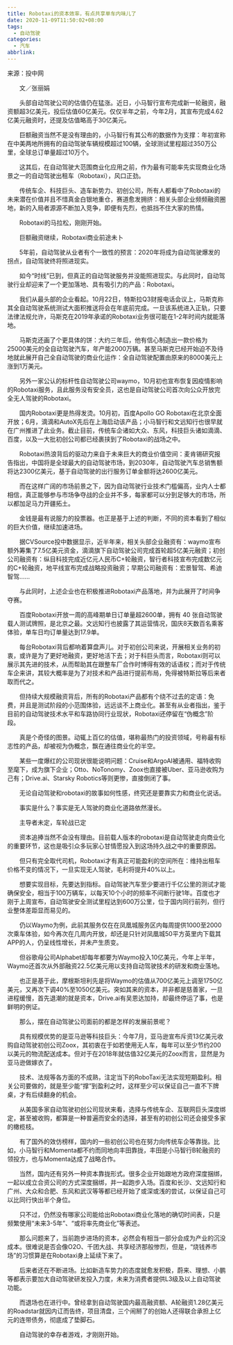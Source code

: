 ```yaml
---
title: Robotaxi的资本效率，有点共享单车内味儿了
date: 2020-11-09T11:50:02+08:00
tags:
  - 自动驾驶
categories:
  - 汽车
abbrlink:
---
```


来源：投中网

　　文／张丽娟

　　头部自动驾驶公司的估值仍在猛涨。近日，小马智行宣布完成新一轮融资，融资额超3亿美元，投后估值60亿美元。仅仅半年之前，今年2月，其宣布完成4.62亿美元融资时，还提及估值略高于30亿美元。

　　巨额融资当然不是没有理由的，小马智行有其公布的数据作为支撑：年初宣称在中美两地所拥有的自动驾驶车辆规模超过100辆，全球测试里程超过350万公里，全球总订单量超过10万个。

　　这其后，在自动驾驶大范围商业化应用之前，作为最有可能率先实现商业化场景之一的自动驾驶出租车（Robotaxi），风口正劲。

　　传统车企、科技巨头、造车新势力、初创公司，所有人都看中了Robotaxi的未来潜在价值并且不惜真金白银地重仓，赛道愈发拥挤：相关头部企业频频融资圈地，新的入局者源源不断加入竞争，即便有先烈，也抵挡不住大家的热情。

　　Robotaxi的马拉松，刚刚开始。

　　巨额融资继续，Robotaxi商业前途未卜

　　5年前，自动驾驶从业者有个一致性的预言：2020年将成为自动驾驶爆发的拐点，自动驾驶终将照进现实。

　　如今“时线”已到，但真正的自动驾驶服务并没能照进现实。与此同时，自动驾驶行业却迎来了一个更加落地、具有吸引力的产品：Robotaxi。

　　我们从最头部的企业看起。10月22日，特斯拉Q3财报电话会议上，马斯克称其全自动驾驶系统测试大面积推送将会在年底前完成。一旦该系统进入正轨，只要法律法规允许，马斯克在2019年承诺的Robotaxi业务很可能在1-2年时间内就能落地。

　　马斯克还画了个更具体的饼：大约三年后，他有信心制造出一款价格为25000美元的全自动驾驶汽车，年产能2000万辆。甚至马斯克已经开始迫不及待地就此展开自己全自动驾驶的商业化运作：全自动驾驶配置由原来的8000美元上涨到1万美元。

　　另外一家公认的标杆性自动驾驶公司waymo，10月初也宣布恢复因疫情影响的Robotaxi服务，且此服务没有安全员，这也是自动驾驶公司首次向公众开放完全无人驾驶的Robotaxi。

　　国内Robotaxi更是热得发烫。10月初，百度Apollo GO Robotaxi在北京全面开放；6月，滴滴和AutoX先后在上海启动该产品；小马智行和文远知行也很早就在广州推进了此业务。截止目前，传统车企诸如大众、东风，科技巨头诸如滴滴、百度，以及一大批初创公司都已经裹挟到了Robotaxi的战场之中。

　　Robotaxi热浪背后的驱动力来自于未来巨大的商业价值空间：麦肯锡研究报告指出，中国将是全球最大的自动驾驶市场，到2030年，自动驾驶汽车总销售额将达2300亿美元，基于自动驾驶的出行服务订单金额将达2600亿美元。

　　而在这样广阔的市场前景之下，因为自动驾驶行业技术门槛偏高，业内人士都相信，真正能够参与市场争夺战的企业并不多，每家都可以分到足够大的市场，所以都加足马力开疆拓土。

　　金钱是最有说服力的投票器。也正是基于上述的判断，不同的资本看到了相似的巨大价值，继续加速进场。

　　据CVSource投中数据显示，近半年来，相关头部企业融资有：waymo宣布额外筹集了7.5亿美元资金，滴滴旗下自动驾驶公司完成首轮超5亿美元融资；初创公司融资有：纵目科技完成近亿元人民币C+轮融资，智行者科技宣布完成数亿元的C+轮融资，地平线宣布完成战略投资融资；早期公司融资有：宏景智驾、希迪智驾……

　　与此同时，上述企业也在积极推进Robotaxi产品落地，并为此展开了时间争夺赛。

　　百度Robotaxi开放一周的高峰期单日订单量超2600单，拥有 40 张自动驾驶载人测试牌照，是北京之最。文远知行也披露了其运营情况，国庆8天数百名乘客体验，单车日均订单量达到17.9单。

　　每台Robotaxi背后都响着算盘声儿。对于初创公司来说，开展相关业务的初衷，或许是为了更好地融资，更好地活下去；对于科巨头而言，Robotaxi则可以展示其先进的技术，从而帮助其在跟整车厂合作时博得有效的话语权；而对于传统车企来讲，其较大概率是为了对技术和产品进行提前布局，免得被特斯拉等后来者取而代之。

　　但持续大规模融资背后，所有的Robotaxi产品都有个绕不过去的定语：免费，并且是测试阶段的小范围体验，远远谈不上商业化。甚至有从业者指出，鉴于目前的自动驾驶技术水平和车路协同行业现状，Robotaxi还停留在“伪概念”阶段。

　　真是个奇怪的图景。动辄上百亿的估值，堪称最热门的投资领域，号称最有标志性的产品，却被视为伪概念，飘在通往商业化的半空。

　　某些一度爆红的公司现状很能说明问题：Cruise和ArgoAI被通用、福特收购至麾下，成为旗下企业；Otto、NoTonomy、Zoox也直接被Uber、亚马逊收购为己有；Drive.ai、Starsky Robotics等则更惨，直接倒闭了事。

　　无论自动驾驶和robotaxi的故事如何性感，终究还是要靠实力和商业化说话。

　　事实是什么？事实是无人驾驶的商业化道路依然漫长。

　　主导者未定，车轮战已定

　　资本追捧当然不会没有理由。目前载人版本的robotaxi是自动驾驶走向商业化的重要环节，这也是吸引众多玩家心甘情愿投入到这场持久战之中的重要原因。

　　但只有完全取代司机，Robotaxi才有真正可能盈利的空间所在：维持出租车价格不变的情况下，一旦实现无人驾驶，毛利将提升40%以上。

　　想要实现目标，先要达到指标。自动驾驶汽车至少要进行千亿公里的测试才能确保安全，相当于100万辆车，以每天10个小时的频率不间断行驶1年。百度也才刚于上周宣布，自动驾驶安全测试里程达到600万公里，位于国内同行前列，但行业整体差距显而易见的。

　　仍以Waymo为例，此前其服务仅在在凤凰城服务区内每周提供1000至2000次乘车体验，如今再次在几周内开放，却还是只针对凤凰城50平方英里内下载其APP的人，仍呈线性增长，并未产生质变。

　　但谷歌母公司Alphabet却每年都要为Waymo投入10亿美元，今年上半年，Waymo还首次从外部融资22.5亿美元用以支持自动驾驶技术的研发和商业落地。

　　也正是基于此，摩根斯坦利先是将Waymo的估值从700亿美元上调至1750亿美元，又再次下调40%至1050亿美元。突如其来的资本，并非都是慈善家，一旦进程缓慢，首先退潮的就是资本，Drive.ai有吴恩达加持，却最终停运了事，也是鲜明的例证。

　　那么，摆在自动驾驶公司面前的都是怎样的发展前景呢？

　　具有规模优势的是亚马逊等科技巨头：今年7月，亚马逊宣布斥资13亿美元收购自动驾驶初创公司Zoox，其初衷在于如若使用无人车，每年可以至少节约200以美元的物流配送成本。但对于在2018年就估值32亿美元的Zoox而言，显然是为亚马逊做嫁衣了。

　　技术、法规等各方面的不成熟，注定当下的RoboTaxi无法实现短期盈利。相关公司要做的，就是至少能“撑”到盈利之时，这样至少可以保证自己一直不下牌桌，才有后续翻身的机会。

　　从美国多家自动驾驶初创公司现状来看，选择与传统车企、互联网巨头深度绑定，甚至被收购，都算是一种普遍而安全的选择，甚至有的初创公司还会接受多家的橄榄枝。

　　有了国外的效仿榜样，国内的一些初创公司也在努力向传统车企等靠拢。比如，小马智行和Momenta都不约而同地向丰田靠拢，丰田是小马智行B轮融资的领投方，也与Momenta达成了战略合作。

　　当然，国内还有另外一种资本靠拢形式。很多企业开始跟地方政府深度捆绑，一起以成立合资公司的方式深度捆绑，并一起跑步入场。百度和长沙、文远知行和广州、大众和合肥、东风和武汉等等都已经开始了或深或浅的尝试，以保证自己可以比同行快出半个身位。

　　只不过，仍然没有哪家公司能给出Robotaxi商业化落地的确切时间表，只是频繁使用“未来3-5年”、“或将率先商业化”等表述。

　　那么问题来了，当前跑步进场的资本，必然会有相当一部分会成为产业的沉没成本。很难说是否会像O2O、千团大战、共享经济那般惨烈，但是，“烧钱养市场”的习惯算是在Robotaxi身上延续下来了。

　　后来者还在不断进场。比如新造车势力的态度就愈发积极，蔚来、理想、小鹏等都表示要加大自动驾驶研发投入力度，未来为消费者提供L3级及以上自动驾驶功能。

　　而退场也在进行中。曾经拿到自动驾驶国内最高融资额、A轮融资1.28亿美元的Roadstar就因内讧而告终，项目清盘，三个闹掰了的创始人还得联合承担上亿元的连带债务，彻底成了垫脚石。

　　自动驾驶的幸存者游戏，才刚刚开始。